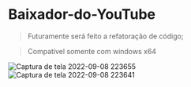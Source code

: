 # Baixador-do-YouTube

>Futuramente será feito a refatoração de código;

>Compatível somente com windows x64

![Captura de tela 2022-09-08 223655](https://user-images.githubusercontent.com/97363762/189254328-435323dc-1b12-45b6-8bb9-54fda000ced4.png)
![Captura de tela 2022-09-08 223641](https://user-images.githubusercontent.com/97363762/189254333-99504bc8-b7ca-46a5-90cf-58f7036e518d.png)
